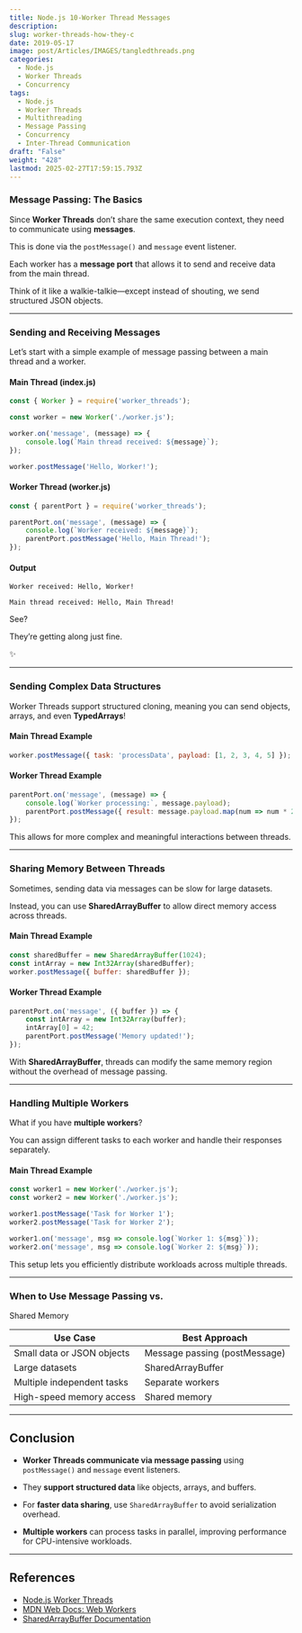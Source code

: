 ```yaml
---
title: Node.js 10-Worker Thread Messages
description: 
slug: worker-threads-how-they-c
date: 2019-05-17
image: post/Articles/IMAGES/tangledthreads.png
categories:
  - Node.js
  - Worker Threads
  - Concurrency
tags:
  - Node.js
  - Worker Threads
  - Multithreading
  - Message Passing
  - Concurrency
  - Inter-Thread Communication
draft: "False"
weight: "428"
lastmod: 2025-02-27T17:59:15.793Z
---
```

<!-- ## Worker Threads: How They Communicate with Messages

So, you’ve dipped your toes into **Worker Threads** in Node.js and figured out how to create them.

But now you're wondering: *How do they actually talk to each other?* Do they pass notes in class?

Send emails?

Maybe even use carrier pigeons?

Nope!

They use **message passing**—and today, we’re going to break it down.

--- -->

### Message Passing: The Basics

Since **Worker Threads** don’t share the same execution context, they need to communicate using **messages**.

This is done via the `postMessage()` and `message` event listener.

Each worker has a **message port** that allows it to send and receive data from the main thread.

Think of it like a walkie-talkie—except instead of shouting, we send structured JSON objects.

***

### Sending and Receiving Messages

Let’s start with a simple example of message passing between a main thread and a worker.

#### **Main Thread (index.js)**

```javascript
const { Worker } = require('worker_threads');

const worker = new Worker('./worker.js');

worker.on('message', (message) => {
    console.log(`Main thread received: ${message}`);
});

worker.postMessage('Hello, Worker!');
```

#### **Worker Thread (worker.js)**

```javascript
const { parentPort } = require('worker_threads');

parentPort.on('message', (message) => {
    console.log(`Worker received: ${message}`);
    parentPort.postMessage('Hello, Main Thread!');
});
```

#### **Output**

```
Worker received: Hello, Worker!

Main thread received: Hello, Main Thread!

```

See?

They’re getting along just fine.

✨

***

### Sending Complex Data Structures

Worker Threads support structured cloning, meaning you can send objects, arrays, and even **TypedArrays**!

#### **Main Thread Example**

```javascript
worker.postMessage({ task: 'processData', payload: [1, 2, 3, 4, 5] });
```

#### **Worker Thread Example**

```javascript
parentPort.on('message', (message) => {
    console.log(`Worker processing:`, message.payload);
    parentPort.postMessage({ result: message.payload.map(num => num * 2) });
});
```

This allows for more complex and meaningful interactions between threads.

***

### Sharing Memory Between Threads

Sometimes, sending data via messages can be slow for large datasets.

Instead, you can use **SharedArrayBuffer** to allow direct memory access across threads.

#### **Main Thread Example**

```javascript
const sharedBuffer = new SharedArrayBuffer(1024);
const intArray = new Int32Array(sharedBuffer);
worker.postMessage({ buffer: sharedBuffer });
```

#### **Worker Thread Example**

```javascript
parentPort.on('message', ({ buffer }) => {
    const intArray = new Int32Array(buffer);
    intArray[0] = 42;
    parentPort.postMessage('Memory updated!');
});
```

With **SharedArrayBuffer**, threads can modify the same memory region without the overhead of message passing.

***

### Handling Multiple Workers

What if you have **multiple workers**?

You can assign different tasks to each worker and handle their responses separately.

#### **Main Thread Example**

```javascript
const worker1 = new Worker('./worker.js');
const worker2 = new Worker('./worker.js');

worker1.postMessage('Task for Worker 1');
worker2.postMessage('Task for Worker 2');

worker1.on('message', msg => console.log(`Worker 1: ${msg}`));
worker2.on('message', msg => console.log(`Worker 2: ${msg}`));
```

This setup lets you efficiently distribute workloads across multiple threads.

***

### When to Use Message Passing vs.

Shared Memory

| Use Case                   | Best Approach                 |
| -------------------------- | ----------------------------- |
| Small data or JSON objects | Message passing (postMessage) |
| Large datasets             | SharedArrayBuffer             |
| Multiple independent tasks | Separate workers              |
| High-speed memory access   | Shared memory                 |

***

## Conclusion

* **Worker Threads communicate via message passing** using `postMessage()` and `message` event listeners.

* They **support structured data** like objects, arrays, and buffers.

* For **faster data sharing**, use `SharedArrayBuffer` to avoid serialization overhead.

* **Multiple workers** can process tasks in parallel, improving performance for CPU-intensive workloads.

<!-- 
With these tools in your belt, you can make the most of **multithreading in Node.js** and build high-performance applications.

Happy coding!

🚀 -->

***

## References

* [Node.js Worker Threads](https://nodejs.org/api/worker_threads.html)
* [MDN Web Docs: Web Workers](https://developer.mozilla.org/en-US/docs/Web/API/Web_Workers_API)
* [SharedArrayBuffer Documentation](https://developer.mozilla.org/en-US/docs/Web/JavaScript/Reference/Global_Objects/SharedArrayBuffer)
